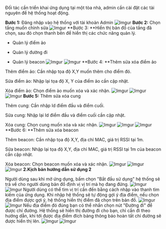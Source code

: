 Đối tác cần triển khai ứng dụng tại một tòa nhà, admin cần cài đặt các tài nguyên để hệ thống hoạt động.

**Bước 1:** Đăng nhập vào hệ thống với tài khoản Admin
![Imgur](https://imgur.com/Jqx6eyD.png)
**Bước 2:** Chọn tầng muốn chỉnh sửa
![Imgur](https://imgur.com/Rfl6orS.png)
**Bước 3: **Hiển thị bản đồ của tầng đã chọn, sau đó chọn thanh bên để hiển thị các chức năng quản lý.

+ Quản lý điểm ảo

+ Quản lý đường đi

+ Quản lý beacon
![Imgur](https://imgur.com/pHvSilA.png)
![Imgur](https://imgur.com/xFVYJNg.png)
**Bước 4: **Thêm sửa xóa điểm ảo

Thêm điểm ảo: Cần nhập tọa độ X,Y muốn thêm cho điểm đó.

Sửa điểm ảo: Nhập lại tọa độ X, Y của điểm ảo cần cập nhật.

Xóa điểm ảo: Chọn điểm ảo muốn xóa và xác nhận.
![Imgur](https://imgur.com/JVnVPA9.png)
![Imgur](https://imgur.com/WWHc9zN.png)
![Imgur](https://imgur.com/QuCCWyr.png)
**Bước 5:** Thêm sửa xóa cung

Thêm cung: Cần nhập Id điểm đầu và điểm cuối.

Sửa cung: Nhập lại Id điểm đầu và điểm cuối cần cập nhật.

Xóa cung: Chọn cung muốn xóa và xác nhận.
![Imgur](https://imgur.com/Rn4NGaS.png)
![Imgur](https://imgur.com/IimvSjn.png)
![Imgur](https://imgur.com/FNsUg0j.png)
**Bước 6: **Thêm sửa xóa beacon

Thêm beacon: Cần nhập tọa độ X,Y, địa chỉ MAC, giá trị RSSI tại 1m.

Sửa beacon: Nhập lại tọa độ X,Y, địa chỉ MAC, giá trị RSSI tại 1m của beacon cần cập nhật.

Xóa beacon: Chọn beacon muốn xóa và xác nhận.
![Imgur](https://imgur.com/DjTEHEo.png)
![Imgur](https://imgur.com/oeKsgFh.png)
![Imgur](https://imgur.com/Lm8zdDD.png)
**2.Kịch bản hướng dẫn sử dụng 2**

Người dùng sau khi mở ứng dụng, bấm chọn "Bắt đầu sử dụng" hệ thống sẽ trả về cho người dùng bản đồ định vị vị trí mà họ đang đứng.
![Imgur](https://imgur.com/YFqHUPo.png)
![Imgur](https://imgur.com/zAav6Qp.png)
Người dùng có thể tìm vị trí cần đến bằng cách nhập vào thanh tìm kiếm của ứng dụng. Khi nhập hệ thống sẽ tự động gợi ý địa điểm, nếu chọn địa điểm được gợi ý, hệ thống hiển thị điểm đã chọn trên bản đồ.
![Imgur](https://imgur.com/OtewgOy.png)
![Imgur](https://imgur.com/5xN9I3B.png)
Nếu địa điểm đó đúng bạn có thể nhấn chọn nút "Đường đi" để được chỉ đường. Hệ thống sẽ hiển thị đường đi cho bạn, chỉ cần đi theo hướng dẫn, khi tới được địa điểm đích bảng thông báo hoàn tất chỉ đường sẽ được hiển thị lên.
![Imgur](https://imgur.com/e2tHtru.png)
![Imgur](https://imgur.com/Fg7l79s.png)
